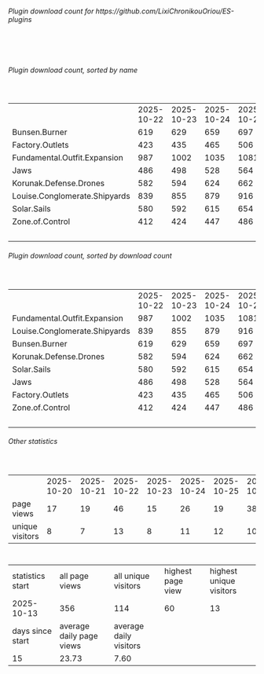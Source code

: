 <h6>Plugin download count for https://github.com/LixiChronikouOriou/ES-plugins</h6><br>
<br>
<h6>Plugin download count, sorted by name</h6><sub><sup><br>
<table>
	<tr>
		<td></td>
		<td>2025-10-22</td>
		<td>2025-10-23</td>
		<td>2025-10-24</td>
		<td>2025-10-25</td>
		<td>2025-10-26</td>
		<td>2025-10-27</td>
		<td>2025-10-28</td>
		<td>today +</td>
	</tr>
	<tr>
		<td>Bunsen.Burner</td>
		<td>619</td>
		<td>629</td>
		<td>659</td>
		<td>697</td>
		<td>733</td>
		<td>770</td>
		<td>796</td>
		<td>+ 26</td>
	</tr>
	<tr>
		<td>Factory.Outlets</td>
		<td>423</td>
		<td>435</td>
		<td>465</td>
		<td>506</td>
		<td>540</td>
		<td>575</td>
		<td>603</td>
		<td>+ 28</td>
	</tr>
	<tr>
		<td>Fundamental.Outfit.Expansion</td>
		<td>987</td>
		<td>1002</td>
		<td>1035</td>
		<td>1081</td>
		<td>1118</td>
		<td>1160</td>
		<td>1193</td>
		<td>+ 33</td>
	</tr>
	<tr>
		<td>Jaws</td>
		<td>486</td>
		<td>498</td>
		<td>528</td>
		<td>564</td>
		<td>600</td>
		<td>635</td>
		<td>660</td>
		<td>+ 25</td>
	</tr>
	<tr>
		<td>Korunak.Defense.Drones</td>
		<td>582</td>
		<td>594</td>
		<td>624</td>
		<td>662</td>
		<td>698</td>
		<td>729</td>
		<td>754</td>
		<td>+ 25</td>
	</tr>
	<tr>
		<td>Louise.Conglomerate.Shipyards</td>
		<td>839</td>
		<td>855</td>
		<td>879</td>
		<td>916</td>
		<td>951</td>
		<td>984</td>
		<td>1011</td>
		<td>+ 27</td>
	</tr>
	<tr>
		<td>Solar.Sails</td>
		<td>580</td>
		<td>592</td>
		<td>615</td>
		<td>654</td>
		<td>690</td>
		<td>722</td>
		<td>749</td>
		<td>+ 27</td>
	</tr>
	<tr>
		<td>Zone.of.Control</td>
		<td>412</td>
		<td>424</td>
		<td>447</td>
		<td>486</td>
		<td>520</td>
		<td>552</td>
		<td>578</td>
		<td>+ 26</td>
	</tr>
	<tr>
		<td></td>
		<td></td>
		<td></td>
		<td></td>
		<td></td>
		<td></td>
		<td></td>
		<td>6344</td>
		<td>217</td>
	</tr>
</table>
</sub></sup>
<h6>Plugin download count, sorted by download count</h6><sub><sup><br>
<table>
	<tr>
		<td></td>
		<td>2025-10-22</td>
		<td>2025-10-23</td>
		<td>2025-10-24</td>
		<td>2025-10-25</td>
		<td>2025-10-26</td>
		<td>2025-10-27</td>
		<td>2025-10-28</td>
		<td>today +</td>
	</tr>
	<tr>
		<td>Fundamental.Outfit.Expansion</td>
		<td>987</td>
		<td>1002</td>
		<td>1035</td>
		<td>1081</td>
		<td>1118</td>
		<td>1160</td>
		<td>1193</td>
		<td>+ 33</td>
	</tr>
	<tr>
		<td>Louise.Conglomerate.Shipyards</td>
		<td>839</td>
		<td>855</td>
		<td>879</td>
		<td>916</td>
		<td>951</td>
		<td>984</td>
		<td>1011</td>
		<td>+ 27</td>
	</tr>
	<tr>
		<td>Bunsen.Burner</td>
		<td>619</td>
		<td>629</td>
		<td>659</td>
		<td>697</td>
		<td>733</td>
		<td>770</td>
		<td>796</td>
		<td>+ 26</td>
	</tr>
	<tr>
		<td>Korunak.Defense.Drones</td>
		<td>582</td>
		<td>594</td>
		<td>624</td>
		<td>662</td>
		<td>698</td>
		<td>729</td>
		<td>754</td>
		<td>+ 25</td>
	</tr>
	<tr>
		<td>Solar.Sails</td>
		<td>580</td>
		<td>592</td>
		<td>615</td>
		<td>654</td>
		<td>690</td>
		<td>722</td>
		<td>749</td>
		<td>+ 27</td>
	</tr>
	<tr>
		<td>Jaws</td>
		<td>486</td>
		<td>498</td>
		<td>528</td>
		<td>564</td>
		<td>600</td>
		<td>635</td>
		<td>660</td>
		<td>+ 25</td>
	</tr>
	<tr>
		<td>Factory.Outlets</td>
		<td>423</td>
		<td>435</td>
		<td>465</td>
		<td>506</td>
		<td>540</td>
		<td>575</td>
		<td>603</td>
		<td>+ 28</td>
	</tr>
	<tr>
		<td>Zone.of.Control</td>
		<td>412</td>
		<td>424</td>
		<td>447</td>
		<td>486</td>
		<td>520</td>
		<td>552</td>
		<td>578</td>
		<td>+ 26</td>
	</tr>
	<tr>
		<td></td>
		<td></td>
		<td></td>
		<td></td>
		<td></td>
		<td></td>
		<td></td>
		<td>6344</td>
		<td>217</td>
	</tr>
</table>
</sub></sup>
<h6>Other statistics</h6><sub><sup><br>
<table>
	<tr>
		<td> </td>
		<td>2025-10-20</td>
		<td>2025-10-21</td>
		<td>2025-10-22</td>
		<td>2025-10-23</td>
		<td>2025-10-24</td>
		<td>2025-10-25</td>
		<td>2025-10-26</td>
		<td>2025-10-27</td>
		<td>2025-10-28</td>
	</tr>
	<tr>
		<td>page views</td>
		<td>17</td>
		<td>19</td>
		<td>46</td>
		<td>15</td>
		<td>26</td>
		<td>19</td>
		<td>38</td>
		<td>11</td>
		<td>14</td>
	</tr>
	<tr>
		<td>unique visitors</td>
		<td>8</td>
		<td>7</td>
		<td>13</td>
		<td>8</td>
		<td>11</td>
		<td>12</td>
		<td>10</td>
		<td>9</td>
		<td>10</td>
	</tr>
</table>
<br>
<table>
	<tr>
		<td>statistics start</td>
		<td>all page views</td>
		<td>all unique visitors</td>
		<td>highest page view</td>
		<td>highest unique visitors</td>
	</tr>
	<tr>
		<td>2025-10-13</td>
		<td>356</td>
		<td>114</td>
		<td>60</td>
		<td>13</td>
	</tr>
	<tr>
		<td>days since start</td>
		<td>average daily page views</td>
		<td>average daily visitors</td>
		<td></td>
		<td></td>
	</tr>
	<tr>
		<td>15</td>
		<td>23.73</td>
		<td>7.60</td>
		<td></td>
		<td></td>
	</tr>
</table>
</sub></sup>
